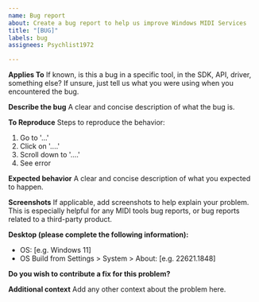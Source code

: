 ```yaml
---
name: Bug report
about: Create a bug report to help us improve Windows MIDI Services
title: "[BUG]"
labels: bug
assignees: Psychlist1972

---
```


**Applies To**
If known, is this a bug in a specific tool, in the SDK, API, driver, something else? If unsure, just tell us what you were using when you encountered the bug.

**Describe the bug**
A clear and concise description of what the bug is.

**To Reproduce**
Steps to reproduce the behavior:
1. Go to '...'
2. Click on '....'
3. Scroll down to '....'
4. See error

**Expected behavior**
A clear and concise description of what you expected to happen.

**Screenshots**
If applicable, add screenshots to help explain your problem. This is especially helpful for any MIDI tools bug reports, or bug reports related to a third-party product.

**Desktop (please complete the following information):**
 - OS: [e.g. Windows 11]
 - OS Build from Settings > System > About: [e.g. 22621.1848]

**Do you wish to contribute a fix for this problem?**

**Additional context**
Add any other context about the problem here.
